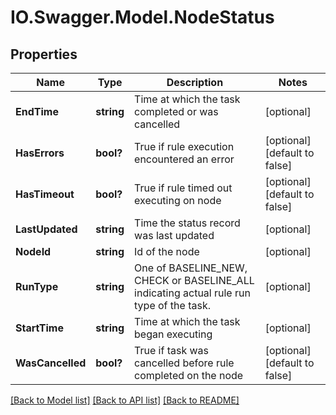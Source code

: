 # IO.Swagger.Model.NodeStatus
## Properties

Name | Type | Description | Notes
------------ | ------------- | ------------- | -------------
**EndTime** | **string** | Time at which the task completed or was cancelled | [optional] 
**HasErrors** | **bool?** | True if rule execution encountered an error | [optional] [default to false]
**HasTimeout** | **bool?** | True if rule timed out executing on node | [optional] [default to false]
**LastUpdated** | **string** | Time the status record was last updated | [optional] 
**NodeId** | **string** | Id of the node | [optional] 
**RunType** | **string** | One of BASELINE_NEW, CHECK or BASELINE_ALL indicating actual rule run type of the task. | [optional] 
**StartTime** | **string** | Time at which the task began executing | [optional] 
**WasCancelled** | **bool?** | True if task was cancelled before rule completed on the node | [optional] [default to false]

[[Back to Model list]](../README.md#documentation-for-models) [[Back to API list]](../README.md#documentation-for-api-endpoints) [[Back to README]](../README.md)

